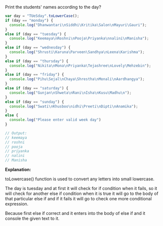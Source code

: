 Print  the students' names according to the day?
```javascript
var day = "TUeSday".toLowerCase();
if (day == "monday") {
  console.log("Dhanwantari\nSiddhi\Kritika\Salon\nMayuri\Gauri");
}
else if (day == "tuesday") {
  console.log("Keemaya\nRoshni\nPooja\Priyanka\nnalini\nManisha");
}
else if (day == "wednesday") {
  console.log("Shrusti\Karuna\Parveen\Sandhya\nLeena\Karishma");
}
else if (day == "thursday") {
  console.log("Nikita\nMona\nPriyanka\Tejashree\nLovely\Mehzebin");
}
else if (day == "friday") {
  console.log("Pihu\Sejal\nChaya\Shrestha\nMonali\nAardhangya");
}
else if (day == "saturday") {
  console.log("Gunjan\nShweta\nRani\nIsha\nKusu\Madhu\n");
}
else if (day == "sunday") {
  console.log("Swati\nKhusboo\nidhi\Preeti\nDipti\nAnamika");
}
else {
  console.log("Please enter valid week day")
}

// Output:
// keemaya
// roshni
// pooja
// priyanka
// nalini
// Manisha

```

**Explanation:**

toLowercase() function is used to convert any letters into small lowercase.
 
The day is tuesday and at first it will check for if condition when it fails, so it will check for another else if condition when it is true it will go to the body of that particular else if and if it fails it will go to check one more conditional expression.

Because first else if correct and it enters into the body of else if and it console the given text to it.
